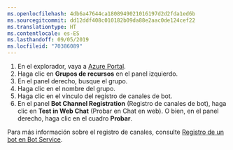 ```yaml
---
ms.openlocfilehash: 4db6a47644ca1808949021016197d2d2fda1ed6b
ms.sourcegitcommit: dd12ddf408c010182b09da88e2aac0de124cef22
ms.translationtype: HT
ms.contentlocale: es-ES
ms.lasthandoff: 09/05/2019
ms.locfileid: "70386089"
---
```

1. En el explorador, vaya a [Azure Portal](https://ms.portal.azure.com).
2. Haga clic en **Grupos de recursos** en el panel izquierdo.
3. En el panel derecho, busque el grupo.
4. Haga clic en el nombre del grupo.
5. Haga clic en el vínculo del registro de canales de bot.
6. En el panel **Bot Channel Registration** (Registro de canales de bot), haga clic en **Test in Web Chat** (Probar en Chat en web).
O bien, en el panel derecho, haga clic en el cuadro **Probar**.

Para más información sobre el registro de canales, consulte [Registro de un bot en Bot Service](https://docs.microsoft.com/azure/bot-service/bot-service-quickstart-registration?view=azure-bot-service-3.0).
